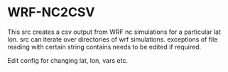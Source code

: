 # WRF-NC2CSV

This src creates a csv output from WRF nc simulations for a particular lat lon. src can iterate over directories of wrf simulations. 
exceptions of file reading with certain string contains needs to be edited if required.

Edit config for changing lat, lon, vars etc.
